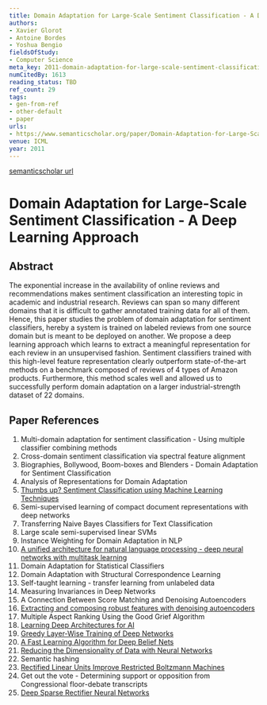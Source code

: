 ```yaml
---
title: Domain Adaptation for Large-Scale Sentiment Classification - A Deep Learning Approach
authors:
- Xavier Glorot
- Antoine Bordes
- Yoshua Bengio
fieldsOfStudy:
- Computer Science
meta_key: 2011-domain-adaptation-for-large-scale-sentiment-classification-a-deep-learning-approach
numCitedBy: 1613
reading_status: TBD
ref_count: 29
tags:
- gen-from-ref
- other-default
- paper
urls:
- https://www.semanticscholar.org/paper/Domain-Adaptation-for-Large-Scale-Sentiment-A-Deep-Glorot-Bordes/6f4065f0cc99a0839b0248ffb4457e5f0277b30d?sort=total-citations
venue: ICML
year: 2011
---
```


[semanticscholar url](https://www.semanticscholar.org/paper/Domain-Adaptation-for-Large-Scale-Sentiment-A-Deep-Glorot-Bordes/6f4065f0cc99a0839b0248ffb4457e5f0277b30d?sort=total-citations)

# Domain Adaptation for Large-Scale Sentiment Classification - A Deep Learning Approach

## Abstract

The exponential increase in the availability of online reviews and recommendations makes sentiment classification an interesting topic in academic and industrial research. Reviews can span so many different domains that it is difficult to gather annotated training data for all of them. Hence, this paper studies the problem of domain adaptation for sentiment classifiers, hereby a system is trained on labeled reviews from one source domain but is meant to be deployed on another. We propose a deep learning approach which learns to extract a meaningful representation for each review in an unsupervised fashion. Sentiment classifiers trained with this high-level feature representation clearly outperform state-of-the-art methods on a benchmark composed of reviews of 4 types of Amazon products. Furthermore, this method scales well and allowed us to successfully perform domain adaptation on a larger industrial-strength dataset of 22 domains.

## Paper References

1. Multi-domain adaptation for sentiment classification - Using multiple classifier combining methods
2. Cross-domain sentiment classification via spectral feature alignment
3. Biographies, Bollywood, Boom-boxes and Blenders - Domain Adaptation for Sentiment Classification
4. Analysis of Representations for Domain Adaptation
5. [Thumbs up? Sentiment Classification using Machine Learning Techniques](2002-thumbs-up-sentiment-classification-using-machine-learning-techniques.md)
6. Semi-supervised learning of compact document representations with deep networks
7. Transferring Naive Bayes Classifiers for Text Classification
8. Large scale semi-supervised linear SVMs
9. Instance Weighting for Domain Adaptation in NLP
10. [A unified architecture for natural language processing - deep neural networks with multitask learning](2008-a-unified-architecture-for-natural-language-processing-deep-neural-networks-with-multitask-learning.md)
11. Domain Adaptation for Statistical Classifiers
12. Domain Adaptation with Structural Correspondence Learning
13. Self-taught learning - transfer learning from unlabeled data
14. Measuring Invariances in Deep Networks
15. A Connection Between Score Matching and Denoising Autoencoders
16. [Extracting and composing robust features with denoising autoencoders](2008-extracting-and-composing-robust-features-with-denoising-autoencoders.md)
17. Multiple Aspect Ranking Using the Good Grief Algorithm
18. [Learning Deep Architectures for AI](2007-learning-deep-architectures-for-ai.md)
19. [Greedy Layer-Wise Training of Deep Networks](2006-greedy-layer-wise-training-of-deep-networks.md)
20. [A Fast Learning Algorithm for Deep Belief Nets](2006-a-fast-learning-algorithm-for-deep-belief-nets.md)
21. [Reducing the Dimensionality of Data with Neural Networks](2006-reducing-the-dimensionality-of-data-with-neural-networks.md)
22. Semantic hashing
23. [Rectified Linear Units Improve Restricted Boltzmann Machines](2010-rectified-linear-units-improve-restricted-boltzmann-machines.md)
24. Get out the vote - Determining support or opposition from Congressional floor-debate transcripts
25. [Deep Sparse Rectifier Neural Networks](2011-deep-sparse-rectifier-neural-networks.md)
